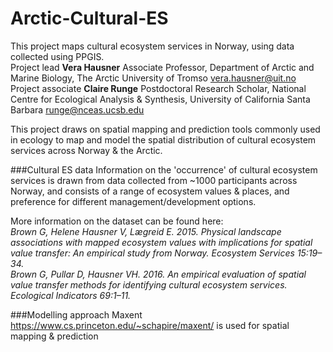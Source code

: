 # Arctic-Cultural-ES
This project maps cultural ecosystem services in Norway, using data collected using PPGIS.   
Project lead **Vera Hausner** Associate Professor, Department of Arctic and Marine Biology, The Arctic University of Tromso vera.hausner@uit.no  
Project associate **Claire Runge** Postdoctoral Research Scholar, National Centre for Ecological Analysis & Synthesis, University of California Santa Barbara runge@nceas.ucsb.edu  

This project draws on spatial mapping and prediction tools commonly used in ecology to map and model the spatial distribution of cultural ecosystem services across Norway & the Arctic.

###Cultural ES data
Information on the 'occurrence' of cultural ecosystem services is drawn from data collected from ~1000 participants across Norway, and consists of a range of ecosystem values & places, and preference for different management/development options.  

More information on the dataset can be found here:  
*Brown G, Helene Hausner V, Lægreid E. 2015. Physical landscape associations with mapped ecosystem values with implications for spatial value transfer: An empirical study from Norway. Ecosystem Services 15:19–34.*  
*Brown G, Pullar D, Hausner VH. 2016. An empirical evaluation of spatial value transfer methods for identifying cultural ecosystem services. Ecological Indicators 69:1–11.*  

###Modelling approach
Maxent https://www.cs.princeton.edu/~schapire/maxent/ is used for spatial mapping & prediction
